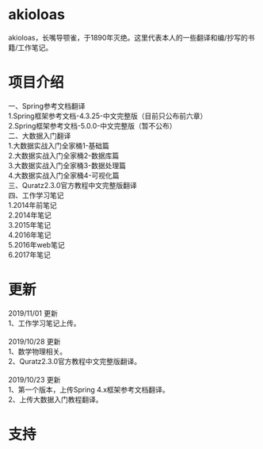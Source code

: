# akioloas
akioloas，长嘴导颚雀，于1890年灭绝。这里代表本人的一些翻译和编/抄写的书籍/工作笔记。<br />

# 项目介绍
一、Spring参考文档翻译<br />
1.Spring框架参考文档-4.3.25-中文完整版（目前只公布前六章）<br />
2.Spring框架参考文档-5.0.0-中文完整版（暂不公布）<br />
二、大数据入门翻译<br />
1.大数据实战入门全家桶1-基础篇<br />
2.大数据实战入门全家桶2-数据库篇<br />
3.大数据实战入门全家桶3-数据处理篇<br />
4.大数据实战入门全家桶4-可视化篇<br />
三、Quratz2.3.0官方教程中文完整版翻译<br/>
四、工作学习笔记<br/>
1.2014年前笔记<br/>
2.2014年笔记<br/>
3.2015年笔记<br/>
4.2016年笔记<br/>
5.2016年web笔记<br/>
6.2017年笔记<br/>

# 更新
2019/11/01 更新<br/>
1、工作学习笔记上传。<br/>
<br/>
2019/10/28 更新 <br />
1、数学物理相关。<br/>
2、Quratz2.3.0官方教程中文完整版翻译。<br/>
<br/>
2019/10/23 更新 <br />
1、第一个版本，上传Spring 4.x框架参考文档翻译。<br />
2、上传大数据入门教程翻译。<br />

# 支持